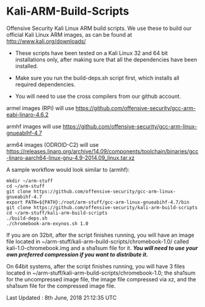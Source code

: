 Kali-ARM-Build-Scripts
======================

Offensive Security Kali Linux ARM build scripts. We use these to build our official Kali Linux ARM images,
as can be found at http://www.kali.org/downloads/

- These scripts have been tested on a Kali Linux 32 and 64 bit installations only, after making sure
that all the dependencies have been installed.
- Make sure you run the build-deps.sh script first, which installs all required dependencies.

- You will need to use the cross compilers from our github account.

armel images (RPi) will use https://github.com/offensive-security/gcc-arm-eabi-linaro-4.6.2

armhf images will use https://github.com/offensive-security/gcc-arm-linux-gnueabihf-4.7

arm64 images (ODROID-C2) will use https://releases.linaro.org/archive/14.09/components/toolchain/binaries/gcc-linaro-aarch64-linux-gnu-4.9-2014.09_linux.tar.xz

A sample workflow would look similar to (armhf):

    mkdir ~/arm-stuff
    cd ~/arm-stuff
    git clone https://github.com/offensive-security/gcc-arm-linux-gnueabihf-4.7
    export PATH=${PATH}:/root/arm-stuff/gcc-arm-linux-gnueabihf-4.7/bin
    git clone https://github.com/offensive-security/kali-arm-build-scripts
    cd ~/arm-stuff/kali-arm-build-scripts
    ./build-deps.sh
    ./chromebook-arm-exynos.sh 1.0

If you are on 32bit, after the script finishes running, you will have an image
file located in ~/arm-stuff/kali-arm-build-scripts/chromebook-1.0/ called
kali-1.0-chromebook.img and a sha1sum file for it.  **_You will need to use your own
preferred compression if you want to distribute it._**

On 64bit systems, after the script finishes running, you will have 3 files
located in ~/arm-stuff/kali-arm-build-scripts/chromebook-1.0; the sha1sum for
the uncompressed image file, the image file compressed via xz, and the sha1sum
file for the compressed image file.

Last Updated : 8th June, 2018 21:12:35 UTC
